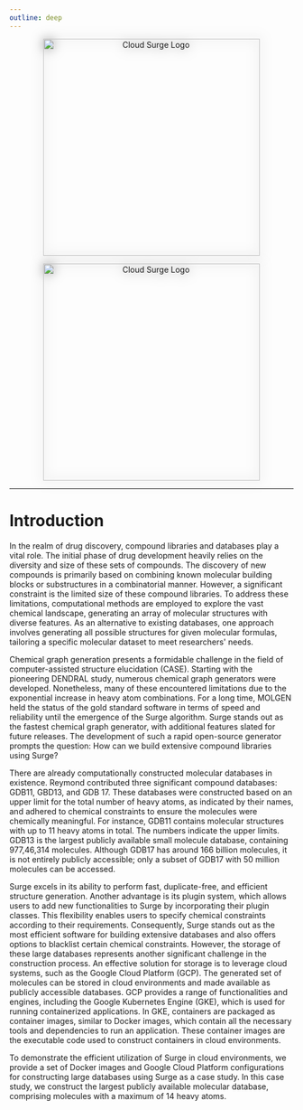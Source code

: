 ```yaml
---
outline: deep
---
```


<p align="center">
  <img class="only-on-light" align="center" src="/cloud-surge.png#gh-dark-mode-only" alt="Cloud Surge Logo" style="filter: drop-shadow(0px 0px 10px rgba(0, 0, 0, 0.5)); width:40vw">
</p>
<p align="center">
  <img class="only-on-dark" align="center" src="/cloud-surge-light.png#gh-dark-mode-only" alt="Cloud Surge Logo" style="filter: drop-shadow(0px 0px 10px rgba(0, 0, 0, 0.5)); width:40vw">
</p>

<hr/>

# Introduction

In the realm of drug discovery, compound libraries and databases play a vital role. The initial phase of drug development heavily relies on the diversity and size of these sets of compounds. The discovery of new compounds is primarily based on combining known molecular building blocks or substructures in a combinatorial manner. However, a significant constraint is the limited size of these compound libraries. To address these limitations, computational methods are employed to explore the vast chemical landscape, generating an array of molecular structures with diverse features. As an alternative to existing databases, one approach involves generating all possible structures for given molecular formulas, tailoring a specific molecular dataset to meet researchers' needs.

Chemical graph generation presents a formidable challenge in the field of computer-assisted structure elucidation (CASE). Starting with the pioneering DENDRAL study, numerous chemical graph generators were developed. Nonetheless, many of these encountered limitations due to the exponential increase in heavy atom combinations. For a long time, MOLGEN held the status of the gold standard software in terms of speed and reliability until the emergence of the Surge algorithm. Surge stands out as the fastest chemical graph generator, with additional features slated for future releases. The development of such a rapid open-source generator prompts the question: How can we build extensive compound libraries using Surge?

There are already computationally constructed molecular databases in existence. Reymond contributed three significant compound databases: GDB11, GBD13, and GDB 17. These databases were constructed based on an upper limit for the total number of heavy atoms, as indicated by their names, and adhered to chemical constraints to ensure the molecules were chemically meaningful. For instance, GDB11 contains molecular structures with up to 11 heavy atoms in total. The numbers indicate the upper limits. GDB13 is the largest publicly available small molecule database, containing 977,46,314 molecules. Although GDB17 has around 166 billion molecules, it is not entirely publicly accessible; only a subset of GDB17 with 50 million molecules can be accessed.

Surge excels in its ability to perform fast, duplicate-free, and efficient structure generation. Another advantage is its plugin system, which allows users to add new functionalities to Surge by incorporating their plugin classes. This flexibility enables users to specify chemical constraints according to their requirements. Consequently, Surge stands out as the most efficient software for building extensive databases and also offers options to blacklist certain chemical constraints. However, the storage of these large databases represents another significant challenge in the construction process. An effective solution for storage is to leverage cloud systems, such as the Google Cloud Platform (GCP). The generated set of molecules can be stored in cloud environments and made available as publicly accessible databases. GCP provides a range of functionalities and engines, including the Google Kubernetes Engine (GKE), which is used for running containerized applications. In GKE, containers are packaged as container images, similar to Docker images, which contain all the necessary tools and dependencies to run an application. These container images are the executable code used to construct containers in cloud environments.

To demonstrate the efficient utilization of Surge in cloud environments, we provide a set of Docker images and Google Cloud Platform configurations for constructing large databases using Surge as a case study. In this case study, we construct the largest publicly available molecular database, comprising molecules with a maximum of 14 heavy atoms.